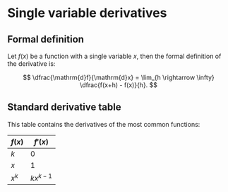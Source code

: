 # Single variable derivatives

## Formal definition

Let $f(x)$ be a function with a single variable $x$, then the formal definition of the derivative is:

$$
\dfrac{\mathrm{d}f}{\mathrm{d}x} = \lim_{h \rightarrow \infty} \dfrac{f(x+h) - f(x)}{h}.
$$

## Standard derivative table

This table contains the derivatives of the most common functions:

|$f(x)$|$f'(x)$|
|--|--|
|$k$|$0$|
|$x$|$1$|
|$x^k$|$kx^{k-1}$|